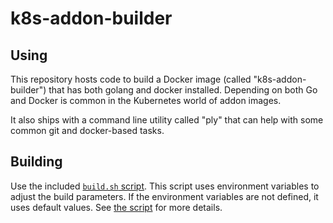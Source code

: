 # k8s-addon-builder

## Using

This repository hosts code to build a Docker image (called "k8s-addon-builder") that
has both golang and docker installed. Depending on both Go and Docker is common
in the Kubernetes world of addon images.

It also ships with a command line utility called "ply" that can help with some common git and docker-based tasks.

## Building

Use the included [`build.sh` script](./build.sh). This script uses environment variables to
adjust the build parameters. If the environment variables are not defined, it
uses default values. See [the script](./build.sh) for more details.
